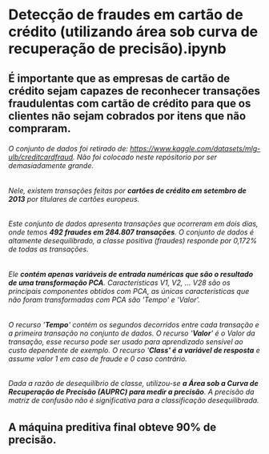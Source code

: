 # Detecção de fraudes em cartão de crédito (utilizando área sob curva de recuperação de precisão).ipynb

## É importante que as empresas de cartão de crédito sejam capazes de reconhecer transações fraudulentas com cartão de crédito para que os clientes não sejam cobrados por itens que não compraram.
###### O conjunto de dados foi retirado de: https://www.kaggle.com/datasets/mlg-ulb/creditcardfraud. Não foi colocado neste repósitorio por ser demasiadamente grande.
###### Nele, existem transações feitas por **cartões de crédito em setembro de 2013** por titulares de cartões europeus.
###### Este conjunto de dados apresenta transações que ocorreram em dois dias, onde temos **492 fraudes em 284.807 transações**. O conjunto de dados é altamente desequilibrado, a classe positiva (fraudes) responde por 0,172% de todas as transações.
###### Ele **contém apenas variáveis ​​de entrada numéricas que são o resultado de uma transformação PCA**. Características V1, V2, … V28 são os principais componentes obtidos com PCA, as únicas características que não foram transformadas com PCA são 'Tempo' e 'Valor'. 
###### O recurso '**Tempo**' contém os segundos decorridos entre cada transação e a primeira transação no conjunto de dados. O recurso '**Valor**' é o Valor da transação, esse recurso pode ser usado para aprendizado sensível ao custo dependente de exemplo. O recurso '**Class' é a variável de resposta** e assume valor 1 em caso de fraude e 0 caso contrário.
###### Dada a razão de desequilíbrio de classe, utilizou-se ***a Área sob a Curva de Recuperação de Precisão (AUPRC) para medir a precisão***. A precisão da matriz de confusão não é significativa para a classificação desequilibrada.

## A máquina preditiva final obteve 90% de precisão.
